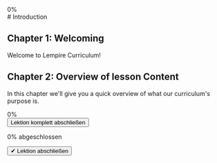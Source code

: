 <link rel="stylesheet" href="assets/css/style.css">
<script src="assets/js/script.js"></script>
<!-- Top Progress Bar -->
<div id="top-progress-container">
  <span id="top-percentage">0%</span>
  <div class="progress-bar"><div id="top-bar"></div></div>
</div>
# Introduction

## Chapter 1: Welcoming

Welcome to Lempire Curriculum!

## Chapter 2: Overview of lesson Content

In this chapter we'll give you a quick overview of what our curriculum's purpose is.

<!-- Bottom Progress Bar -->
<div id="bottom-progress-container">
  <span id="bottom-percentage">0%</span>
  <div class="progress-bar"><div id="bottom-bar"></div></div>
</div>
<!-- Lesson Complete Button -->
<button id="completeLessonBtn">Lektion komplett abschließen</button>
<div class="progress-container">
  <div class="overall-progress-bar"></div>
</div>
<p class="overall-progress-label">0% abgeschlossen</p>
<button id="complete-lesson">✔ Lektion abschließen</button>

